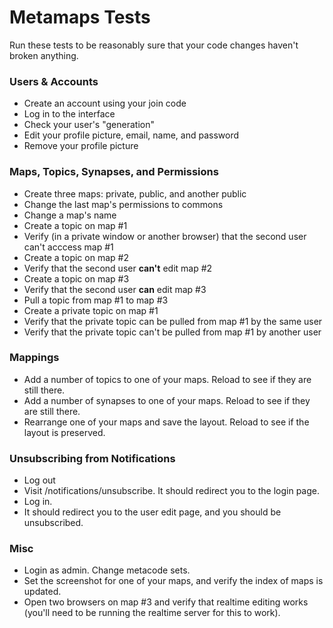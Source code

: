 # Metamaps Tests

Run these tests to be reasonably sure that your code changes haven't broken anything.

### Users & Accounts

 - Create an account using your join code
 - Log in to the interface
 - Check your user's "generation"
 - Edit your profile picture, email, name, and password
 - Remove your profile picture

### Maps, Topics, Synapses, and Permissions

 - Create three maps: private, public, and another public
 - Change the last map's permissions to commons
 - Change a map's name
 - Create a topic on map #1
 - Verify (in a private window or another browser) that the second user can't acccess map #1
 - Create a topic on map #2
 - Verify that the second user **can't** edit map #2
 - Create a topic on map #3
 - Verify that the second user **can** edit map #3
 - Pull a topic from map #1 to map #3
 - Create a private topic on map #1
 - Verify that the private topic can be pulled from map #1 by the same user
 - Verify that the private topic can't be pulled from map #1 by another user

### Mappings

 - Add a number of topics to one of your maps. Reload to see if they are still there.
 - Add a number of synapses to one of your maps. Reload to see if they are still there.
 - Rearrange one of your maps and save the layout. Reload to see if the layout is preserved.

### Unsubscribing from Notifications

 - Log out
 - Visit /notifications/unsubscribe. It should redirect you to the login page.
 - Log in.
 - It should redirect you to the user edit page, and you should be unsubscribed.

### Misc

 - Login as admin. Change metacode sets.
 - Set the screenshot for one of your maps, and verify the index of maps is updated.
 - Open two browsers on map #3 and verify that realtime editing works (you'll need to be running the realtime server for this to work).
